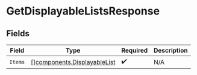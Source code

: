 # GetDisplayableListsResponse


## Fields

| Field                                                                      | Type                                                                       | Required                                                                   | Description                                                                |
| -------------------------------------------------------------------------- | -------------------------------------------------------------------------- | -------------------------------------------------------------------------- | -------------------------------------------------------------------------- |
| `Items`                                                                    | [][components.DisplayableList](../../models/components/displayablelist.md) | :heavy_check_mark:                                                         | N/A                                                                        |